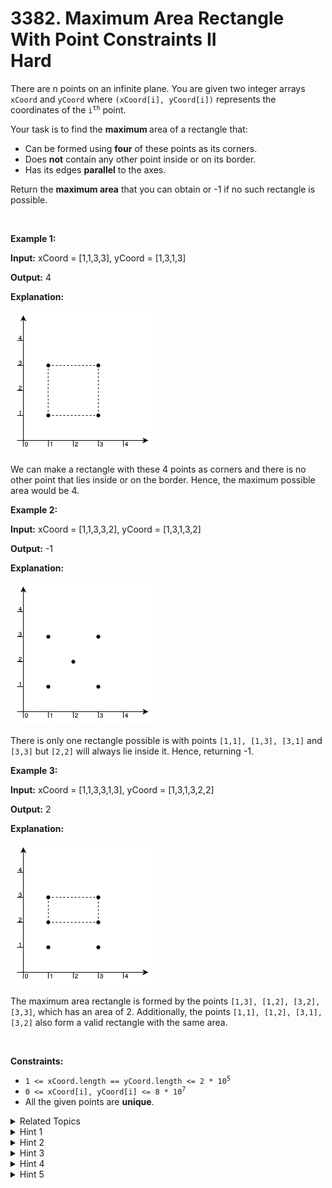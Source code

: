 
# 3382. Maximum Area Rectangle With Point Constraints II<br> Hard

<p>There are n points on an infinite plane. You are given two integer arrays <code>xCoord</code> and <code>yCoord</code> where <code>(xCoord[i], yCoord[i])</code> represents the coordinates of the <code>i<sup>th</sup></code> point.</p>

<p>Your task is to find the <strong>maximum </strong>area of a rectangle that:</p>

<ul>
	<li>Can be formed using <strong>four</strong> of these points as its corners.</li>
	<li>Does <strong>not</strong> contain any other point inside or on its border.</li>
	<li>Has its edges&nbsp;<strong>parallel</strong> to the axes.</li>
</ul>

<p>Return the <strong>maximum area</strong> that you can obtain or -1 if no such rectangle is possible.</p>

<p>&nbsp;</p>
<p><strong class="example">Example 1:</strong></p>

<div class="example-block">
<p><strong>Input:</strong> <span class="example-io">xCoord = [1,1,3,3], yCoord = [1,3,1,3]</span></p>

<p><strong>Output:</strong> <span class="example-io">4</span></p>

<p><strong>Explanation:</strong></p>

<p><strong class="example"><img alt="Example 1 diagram" src="./assets/image1.png" style="width: 229px; height: 228px;" /></strong></p>

<p>We can make a rectangle with these 4 points as corners and there is no other point that lies inside or on the border. Hence, the maximum possible area would be 4.</p>
</div>

<p><strong class="example">Example 2:</strong></p>

<div class="example-block">
<p><strong>Input:</strong> <span class="example-io">xCoord = [1,1,3,3,2], yCoord = [1,3,1,3,2]</span></p>

<p><strong>Output:</strong> <span class="example-io">-1</span></p>

<p><strong>Explanation:</strong></p>

<p><strong class="example"><img alt="Example 2 diagram" src="./assets/image2.png" style="width: 229px; height: 228px;" /></strong></p>

<p>There is only one rectangle possible is with points <code>[1,1], [1,3], [3,1]</code> and <code>[3,3]</code> but <code>[2,2]</code> will always lie inside it. Hence, returning -1.</p>
</div>

<p><strong class="example">Example 3:</strong></p>

<div class="example-block">
<p><strong>Input:</strong> <span class="example-io">xCoord = [1,1,3,3,1,3], yCoord = [1,3,1,3,2,2]</span></p>

<p><strong>Output:</strong> <span class="example-io">2</span></p>

<p><strong>Explanation:</strong></p>

<p><strong class="example"><img alt="Example 3 diagram" src="./assets/image3.png" style="width: 229px; height: 228px;" /></strong></p>

<p>The maximum area rectangle is formed by the points <code>[1,3], [1,2], [3,2], [3,3]</code>, which has an area of 2. Additionally, the points <code>[1,1], [1,2], [3,1], [3,2]</code> also form a valid rectangle with the same area.</p>
</div>

<p>&nbsp;</p>
<p><strong>Constraints:</strong></p>

<ul>
	<li><code>1 &lt;= xCoord.length == yCoord.length &lt;= 2 * 10<sup>5</sup></code></li>
	<li><code>0 &lt;= xCoord[i], yCoord[i]&nbsp;&lt;= 8 * 10<sup>7</sup></code></li>
	<li>All the given points are <strong>unique</strong>.</li>
</ul>


<details>

<summary> Related Topics </summary>

-	`Array`
-	`Math`
-	`Binary Indexed Tree`
-	`Segment Tree`
-	`Geometry`
-	`Sorting`

</details>


<details>
<summary> Hint 1 </summary>
Process the points by sorting them based on their x-coordinates.
</details>

<details>
<summary> Hint 2 </summary>
For each x-coordinate, sort the corresponding points by y and select two consecutive points y1 and y2 (y1 < y2).
</details>

<details>
<summary> Hint 3 </summary>
Identify the closest x-coordinate (greater than the current x) where some y-coordinates lie in [y1, y2].
</details>

<details>
<summary> Hint 4 </summary>
Use a segment tree to efficiently locate the nearest x-coordinate.
</details>

<details>
<summary> Hint 5 </summary>
Check if the points form a valid rectangle. How?
</details>